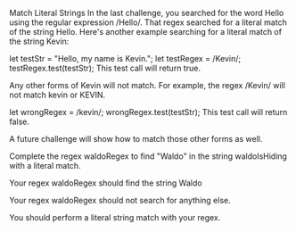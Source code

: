 Match Literal Strings
In the last challenge, you searched for the word Hello using the regular expression /Hello/. That regex searched for a literal match of the string Hello. Here's another example searching for a literal match of the string Kevin:

let testStr = "Hello, my name is Kevin.";
let testRegex = /Kevin/;
testRegex.test(testStr);
This test call will return true.

Any other forms of Kevin will not match. For example, the regex /Kevin/ will not match kevin or KEVIN.

let wrongRegex = /kevin/;
wrongRegex.test(testStr);
This test call will return false.

A future challenge will show how to match those other forms as well.

Complete the regex waldoRegex to find "Waldo" in the string waldoIsHiding with a literal match.

Your regex waldoRegex should find the string Waldo

Your regex waldoRegex should not search for anything else.

You should perform a literal string match with your regex.